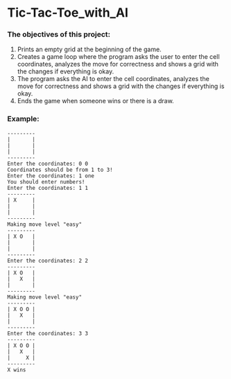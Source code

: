 # Tic-Tac-Toe_with_AI
### The objectives of this project:
1. Prints an empty grid at the beginning of the game.
2. Creates a game loop where the program asks the user to enter the cell coordinates, analyzes the move for correctness and shows a grid with the changes if everything is okay.
3. The program asks the AI to enter the cell coordinates, analyzes the move for correctness and shows a grid with the changes if everything is okay.
4. Ends the game when someone wins or there is a draw.
### Example:
```
---------
|       |
|       |
|       |
---------
Enter the coordinates: 0 0
Coordinates should be from 1 to 3!
Enter the coordinates: 1 one
You should enter numbers!
Enter the coordinates: 1 1
---------
| X     |
|       |
|       |
---------
Making move level "easy"
---------
| X O   |
|       |
|       |
---------
Enter the coordinates: 2 2
---------
| X O   |
|   X   |
|       |
---------
Making move level "easy"
---------
| X O O |
|   X   |
|       |
---------
Enter the coordinates: 3 3
---------
| X O O |
|   X   |
|     X |
---------
X wins
```
